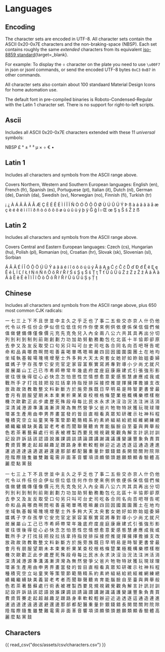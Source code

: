 <h1>Languages</h1>

## Encoding

The character sets are encoded in UTF-8. All character sets contain the ASCII 0x20-0x7E characters and the non-braking-space (NBSP). Each set contains roughly the same *extended* characters from its equivalent [iso-8859 standard](https://en.wikipedia.org/wiki/ISO/IEC_8859){target=_blank}.

For example: To display the &#x00F7; character on the plate you need to use `\u00F7` in json or jsonl commands, or send the encoded UTF-8 bytes `0xC3` `0xB7` in other commands.

All character sets also contain about 100 standaard Material Design Icons for home automation use.

The default font in pre-compiled binaries is Roboto-Condensed-Regular with the Latin 1 character set. There is no support for right-to-left scripts.

## Ascii

Includes all ASCII 0x20-0x7E characters extended with these 11 *universal* symbols: 

NBSP
&#x00A3;
&#x00B0;
&#x00B1;
&#x00B2;
&#x00B3;
&#x00B5;
&#x00D7;
&#x00F7;
&#x20AC;
&#x2022;


## Latin 1

Includes all characters and symbols from the ASCII range above.

Covers Northern, Western and Southern European languages: English (en), French (fr), Spanish (es), Portuguese (pt), Italian (it), Dutch (nl), German (de), Danish (da), Swedish (sv), Norwegian (no), Finnish (fi), Turkish (tr)

&#x00A1;
&#x00BF;
&#x00C0;
&#x00C1;
&#x00C2;
&#x00C3;
&#x00C4;
&#x00C5;
&#x00C6;
&#x00C7;
&#x00C8;
&#x00C9;
&#x00CA;
&#x00CB;
&#x00CC;
&#x00CD;
&#x00CE;
&#x00CF;
&#x00D1;
&#x00D2;
&#x00D3;
&#x00D4;
&#x00D5;
&#x00D6;
&#x00D8;
&#x00D9;
&#x00DA;
&#x00DB;
&#x00DC;
&#x00DD;
&#x00DE;
&#x00DF;
&#x00E0;
&#x00E1;
&#x00E2;
&#x00E3;
&#x00E4;
&#x00E5;
&#x00E6;
&#x00E7;
&#x00E8;
&#x00E9;
&#x00EA;
&#x00EB;
&#x00EC;
&#x00ED;
&#x00EE;
&#x00EF;
&#x00F0;
&#x00F1;
&#x00F2;
&#x00F3;
&#x00F4;
&#x00F5;
&#x00F6;
&#x00F8;
&#x00F9;
&#x00FA;
&#x00FB;
&#x00FC;
&#x00FD;
&#x00FE;
&#x00FF;
&#x011E;
&#x011F;
&#x0130;
&#x0131;
&#x0152;
&#x0153;
&#x015E;
&#x015F;
&#x0160;
&#x0161;
&#x017D;
&#x017E;
&#x1E9E;


## Latin 2

Includes all characters and symbols from the ASCII range above.

Covers Central and Eastern European languages: Czech (cs), Hungarian (hu), Polish (pl), Romanian (ro), Croatian (hr), Slovak (sk), Slovenian (sl), Sorbian

&#x00C1;
&#x00C2;
&#x00C4;
&#x00C9;
&#x00CD;
&#x00CE;
&#x00D3;
&#x00D4;
&#x00D6;
&#x00DA;
&#x00DC;
&#x00DD;
&#x00E1;
&#x00E2;
&#x00E4;
&#x00E9;
&#x00ED;
&#x00EE;
&#x00F3;
&#x00F4;
&#x00F6;
&#x00FA;
&#x00FC;
&#x00FD;
&#x0102;
&#x0103;
&#x0104;
&#x0105;
&#x0106;
&#x0107;
&#x010C;
&#x010D;
&#x010E;
&#x010F;
&#x0110;
&#x0111;
&#x0114;
&#x0115;
&#x0118;
&#x0119;
&#x011A;
&#x011B;
&#x0139;
&#x013A;
&#x013D;
&#x013E;
&#x0141;
&#x0142;
&#x0143;
&#x0144;
&#x0147;
&#x0148;
&#x0150;
&#x0151;
&#x0154;
&#x0155;
&#x0158;
&#x0159;
&#x015A;
&#x015B;
&#x015E;
&#x015F;
&#x0160;
&#x0161;
&#x0162;
&#x0163;
&#x0164;
&#x0165;
&#x016E;
&#x016F;
&#x0170;
&#x0171;
&#x0179;
&#x017A;
&#x017B;
&#x017C;
&#x017D;
&#x017E;<!-- Serbo-Croatian Digraphs: Usually written as separate letters
&#x01C4;
&#x01C5;
&#x01C6;
&#x01C7;
&#x01C8;
&#x01C9;
&#x01CA;
&#x01CB;
&#x01CC;
-->
&#x01CD;
&#x01CE;
&#x0200;
&#x0201;
&#x0202;
&#x0203;
&#x0204;
&#x0205;
&#x0206;
&#x0207;
&#x0208;
&#x0209;
&#x020A;
&#x020B;
&#x020C;
&#x020D;
&#x020E;
&#x020F;
&#x0210;
&#x0211;
&#x0212;
&#x0213;
&#x0214;
&#x0215;
&#x0216;
&#x0217;
&#x0218;
&#x0219;
&#x021A;
&#x021B;


## Chinese

Includes all characters and symbols from the ASCII range above, plus 650 most common CJK radicals:

&#x4E00;
&#x4E03;
&#x4E09;
&#x4E0A;
&#x4E0B;
&#x4E0D;
&#x4E14;
&#x4E16;
&#x4E26;
&#x4E2D;
&#x4E3B;
&#x4E45;
&#x4E4B;
&#x4E4E;
&#x4E4F;
&#x4E5F;
&#x4E86;
&#x4E8B;
&#x4E8C;
&#x4E94;
&#x4E9B;
&#x4EA4;
&#x4EA6;
&#x4EAC;
&#x4EBA;
&#x4EC0;
&#x4ECD;
&#x4ED6;
&#x4EE3;
&#x4EE4;
&#x4EE5;
&#x4EF6;
&#x4EFB;
&#x4EFD;
&#x4F01;
&#x4F0A;
&#x4F3C;
&#x4F46;
&#x4F4D;
&#x4F4E;
&#x4F4F;
&#x4F55;
&#x4F5C;
&#x4F60;
&#x4F7F;
&#x4F86;
&#x4F8B;
&#x4F9B;
&#x4F9D;
&#x4FBF;
&#x4FC2;
&#x4FDD;
&#x4FE1;
&#x500B;
&#x5011;
&#x5019;
&#x503C;
&#x505A;
&#x5065;
&#x5099;
&#x50B3;
&#x50C5;
&#x50CF;
&#x50F9;
&#x5143;
&#x5145;
&#x5148;
&#x514B;
&#x514D;
&#x5152;
&#x5165;
&#x5167;
&#x5168;
&#x5169;
&#x516B;
&#x516C;
&#x516D;
&#x5171;
&#x5176;
&#x5177;
&#x518D;
&#x51FA;
&#x5206;
&#x5207;
&#x5217;
&#x5225;
&#x5229;
&#x5230;
&#x5236;
&#x5247;
&#x524D;
&#x525B;
&#x5275;
&#x5283;
&#x529B;
&#x529F;
&#x52A0;
&#x52A9;
&#x52AA;
&#x52D5;
&#x52D9;
&#x52F5;
&#x5305;
&#x5316;
&#x5317;
&#x5340;
&#x5341;
&#x534A;
&#x5354;
&#x5373;
&#x537B;
&#x539F;
&#x53BB;
&#x53C3;
&#x53C8;
&#x53CA;
&#x53CB;
&#x53CD;
&#x53D6;
&#x53D7;
&#x53E3;
&#x53E5;
&#x53E6;
&#x53EA;
&#x53EB;
&#x53EF;
&#x53F0;
&#x53F2;
&#x53F8;
&#x5403;
&#x5404;
&#x5408;
&#x540C;
&#x540D;
&#x5411;
&#x5426;
&#x5427;
&#x5440;
&#x544A;
&#x5462;
&#x547D;
&#x548C;
&#x54C1;
&#x54E1;
&#x54EA;
&#x5546;
&#x554A;
&#x554F;
&#x5566;
&#x5584;
&#x559C;
&#x559D;
&#x55AE;
&#x55CE;
&#x55EF;
&#x561B;
&#x56B4;
&#x56DB;
&#x56DE;
&#x56E0;
&#x570B;
&#x570D;
&#x5712;
&#x5718;
&#x571F;
&#x5728;
&#x5730;
&#x5747;
&#x5750;
&#x57DF;
&#x57F7;
&#x57FA;
&#x5831;
&#x5834;
&#x584A;
&#x5883;
&#x589E;
&#x58D3;
&#x58EB;
&#x5916;
&#x591A;
&#x5920;
&#x5927;
&#x5929;
&#x592A;
&#x592E;
&#x5957;
&#x5973;
&#x5979;
&#x597D;
&#x5982;
&#x59B3;
&#x59CB;
&#x59D0;
&#x59D4;
&#x5A66;
&#x5A92;
&#x5ABD;
&#x5B50;
&#x5B57;
&#x5B58;
&#x5B69;
&#x5B78;
&#x5B83;
&#x5B89;
&#x5B8C;
&#x5B98;
&#x5B9A;
&#x5BB6;
&#x5BB9;
&#x5BCC;
&#x5BDF;
&#x5BE6;
&#x5BEB;
&#x5C07;
&#x5C08;
&#x5C0D;
&#x5C0E;
&#x5C0F;
&#x5C11;
&#x5C1A;
&#x5C24;
&#x5C31;
&#x5C3A;
&#x5C45;
&#x5C55;
&#x5C6C;
&#x5C71;
&#x5DE5;
&#x5DF1;
&#x5DF2;
&#x5E02;
&#x5E0C;
&#x5E2B;
&#x5E36;
&#x5E38;
&#x5E74;
&#x5E7E;
&#x5E95;
&#x5E9C;
&#x5EA6;
&#x5EA7;
&#x5EAD;
&#x5EB7;
&#x5EE0;
&#x5EFA;
&#x5F0F;
&#x5F15;
&#x5F35;
&#x5F37;
&#x5F62;
&#x5F71;
&#x5F7C;
&#x5F80;
&#x5F88;
&#x5F8C;
&#x5F97;
&#x5F9E;
&#x5FC3;
&#x5FC5;
&#x5FEB;
&#x5FF5;
&#x600E;
&#x6015;
&#x601D;
&#x6027;
&#x60A8;
&#x60C5;
&#x60F3;
&#x6108;
&#x610F;
&#x611B;
&#x611F;
&#x614B;
&#x6167;
&#x616E;
&#x61C9;
&#x6210;
&#x6211;
&#x6216;
&#x6230;
&#x6240;
&#x624B;
&#x624D;
&#x6253;
&#x627E;
&#x6280;
&#x628A;
&#x6295;
&#x62C9;
&#x62EC;
&#x62FF;
&#x6301;
&#x6307;
&#x6388;
&#x6392;
&#x63A1;
&#x63A5;
&#x63A7;
&#x63A8;
&#x63D0;
&#x63EE;
&#x64C1;
&#x64C7;
&#x64D4;
&#x64DA;
&#x652F;
&#x6539;
&#x653E;
&#x653F;
&#x6545;
&#x6548;
&#x6559;
&#x6562;
&#x6574;
&#x6587;
&#x6599;
&#x65B0;
&#x65B7;
&#x65B9;
&#x65BC;
&#x65BD;
&#x65C1;
&#x65CF;
&#x65E2;
&#x65E5;
&#x65E9;
&#x660E;
&#x6613;
&#x662F;
&#x6642;
&#x667A;
&#x66F4;
&#x66F8;
&#x66FE;
&#x6700;
&#x6703;
&#x6708;
&#x6709;
&#x670B;
&#x670D;
&#x671B;
&#x671F;
&#x672A;
&#x672C;
&#x675F;
&#x6771;
&#x6790;
&#x679C;
&#x67D0;
&#x67E5;
&#x6821;
&#x6839;
&#x683C;
&#x689D;
&#x695A;
&#x696D;
&#x6975;
&#x6982;
&#x69CB;
&#x6A02;
&#x6A19;
&#x6A23;
&#x6A39;
&#x6A5F;
&#x6B21;
&#x6B50;
&#x6B61;
&#x6B63;
&#x6B64;
&#x6B65;
&#x6B72;
&#x6B77;
&#x6B7B;
&#x6B8A;
&#x6BB5;
&#x6BCD;
&#x6BCF;
&#x6BD4;
&#x6C11;
&#x6C34;
&#x6C38;
&#x6C42;
&#x6C7A;
&#x6C92;
&#x6CBB;
&#x6CC1;
&#x6CD5;
&#x6CE8;
&#x6D32;
&#x6D3B;
&#x6D88;
&#x6DF1;
&#x6E05;
&#x6E1B;
&#x6E2F;
&#x6E90;
&#x6E96;
&#x6E9D;
&#x6EFF;
&#x6F38;
&#x6FDF;
&#x7063;
&#x70BA;
&#x7121;
&#x7136;
&#x71DF;
&#x722D;
&#x7236;
&#x7238;
&#x7247;
&#x7260;
&#x7269;
&#x7279;
&#x72C0;
&#x7372;
&#x73A9;
&#x73FE;
&#x7403;
&#x7406;
&#x74B0;
&#x751A;
&#x751F;
&#x7522;
&#x7528;
&#x7531;
&#x7533;
&#x7537;
&#x754C;
&#x756B;
&#x7576;
&#x767C;
&#x7684;
&#x7686;
&#x76EE;
&#x76F4;
&#x76F8;
&#x770B;
&#x771F;
&#x773E;
&#x77E5;
&#x7814;
&#x78BA;
&#x793A;
&#x793E;
&#x795E;
&#x79D1;
&#x7A0B;
&#x7A2E;
&#x7A4D;
&#x7A76;
&#x7A7A;
&#x7ACB;
&#x7AD9;
&#x7AE5;
&#x7B11;
&#x7B49;
&#x7B56;
&#x7BA1;
&#x7BC0;
&#x7BC4;
&#x7C21;
&#x7CBE;
&#x7CFB;
&#x7D04;
&#x7D20;
&#x7D42;
&#x7D44;
&#x7D50;
&#x7D66;
&#x7D71;
&#x7D93;
&#x7DAD;
&#x7DB2;
&#x7DF4;
&#x7E3D;
&#x7E3E;
&#x7E54;
&#x7E7C;
&#x7E8C;
&#x7F3A;
&#x7F8E;
&#x7FA9;
&#x7FD2;
&#x8001;
&#x8003;
&#x8005;
&#x800C;
&#x805E;
&#x806F;
&#x8072;
&#x807D;
&#x80AF;
&#x80B2;
&#x80FD;
&#x8166;
&#x81C9;
&#x81EA;
&#x81F3;
&#x81FA;
&#x8207;
&#x8208;
&#x8209;
&#x822C;
&#x8272;
&#x82E5;
&#x8336;
&#x8457;
&#x85DD;
&#x8607;
&#x8655;
&#x884C;
&#x8853;
&#x8868;
&#x88AB;
&#x88E1;
&#x88FD;
&#x897F;
&#x8981;
&#x898B;
&#x898F;
&#x8996;
&#x89AA;
&#x89BA;
&#x89C0;
&#x89D2;
&#x89E3;
&#x8A00;
&#x8A08;
&#x8A0A;
&#x8A0E;
&#x8A13;
&#x8A18;
&#x8A2D;
&#x8A31;
&#x8A34;
&#x8A71;
&#x8A72;
&#x8A8D;
&#x8A9E;
&#x8AAA;
&#x8AB0;
&#x8AB2;
&#x8ABF;
&#x8AC7;
&#x8ACB;
&#x8AD6;
&#x8B02;
&#x8B1B;
&#x8B1D;
&#x8B58;
&#x8B70;
&#x8B77;
&#x8B8A;
&#x8B93;
&#x8C50;
&#x8C61;
&#x8CA0;
&#x8CAC;
&#x8CB7;
&#x8CBB;
&#x8CC7;
&#x8CEA;
&#x8CFD;
&#x8D70;
&#x8D77;
&#x8D85;
&#x8D8A;
&#x8DA3;
&#x8DB3;
&#x8DDF;
&#x8DEF;
&#x8EAB;
&#x8ECA;
&#x8EDF;
&#x8F03;
&#x8F15;
&#x8FA6;
&#x8FCE;
&#x8FD1;
&#x8FFD;
&#x900F;
&#x9010;
&#x9019;
&#x901A;
&#x9020;
&#x9023;
&#x9032;
&#x904B;
&#x904E;
&#x9053;
&#x9054;
&#x9060;
&#x9069;
&#x9078;
&#x907F;
&#x9084;
&#x908A;
&#x90A3;
&#x90E8;
&#x90FD;
&#x914D;
&#x91AB;
&#x91CD;
&#x91CF;
&#x91DD;
&#x9280;
&#x9322;
&#x932F;
&#x9577;
&#x958B;
&#x9593;
&#x95DC;
&#x9644;
&#x9662;
&#x9664;
&#x9678;
&#x968E;
&#x969B;
&#x96A8;
&#x96BB;
&#x96D6;
&#x96D9;
&#x96E3;
&#x96FB;
&#x9700;
&#x975E;
&#x9762;
&#x9769;
&#x97F3;
&#x97FF;
&#x9805;
&#x9808;
&#x9817;
&#x9818;
&#x982D;
&#x984C;
&#x9858;
&#x985E;
&#x986F;
&#x9999;
&#x9A57;
&#x9AD4;
&#x9AD8;
&#x9E97;
&#x9EBC;
&#x9EDE;
&#x9EE8;
&#x9F13;



一 
七 
三 
上 
下 
不 
且 
世 
並 
中 
主 
久 
之 
乎 
乏 
也 
了 
事 
二 
五 
些 
交 
亦 
京 
人 
什 
仍 
他 
代 
令 
以 
件 
任 
份 
企 
伊 
似 
但 
位 
低 
住 
何 
作 
你 
使 
來 
例 
供 
依 
便 
係 
保 
信 
個 
們 
候 
值 
做 
健 
備 
傳 
僅 
像 
價 
元 
充 
先 
克 
免 
兒 
入 
內 
全 
兩 
八 
公 
六 
共 
其 
具 
再 
出 
分 
切 
列 
別 
利 
到 
制 
則 
前 
剛 
創 
劃 
力 
功 
加 
助 
努 
動 
務 
勵 
包 
化 
北 
區 
十 
半 
協 
即 
卻 
原 
去 
參 
又 
及 
友 
反 
取 
受 
口 
句 
另 
只 
叫 
可 
台 
史 
司 
吃 
各 
合 
同 
名 
向 
否 
吧 
呀 
告 
呢 
命 
和 
品 
員 
哪 
商 
啊 
問 
啦 
善 
喜 
喝 
單 
嗎 
嗯 
嘛 
嚴 
四 
回 
因 
國 
圍 
園 
團 
土 
在 
地 
均 
坐 
域 
執 
基 
報 
場 
塊 
境 
增 
壓 
士 
外 
多 
夠 
大 
天 
太 
央 
套 
女 
她 
好 
如 
妳 
始 
姐 
委 
婦 
媒 
媽 
子 
字 
存 
孩 
學 
它 
安 
完 
官 
定 
家 
容 
富 
察 
實 
寫 
將 
專 
對 
導 
小 
少 
尚 
尤 
就 
尺 
居 
展 
屬 
山 
工 
己 
已 
市 
希 
師 
帶 
常 
年 
幾 
底 
府 
度 
座 
庭 
康 
廠 
建 
式 
引 
張 
強 
形 
影 
彼 
往 
很 
後 
得 
從 
心 
必 
快 
念 
怎 
怕 
思 
性 
您 
情 
想 
愈 
意 
愛 
感 
態 
慧 
慮 
應 
成 
我 
或 
戰 
所 
手 
才 
打 
找 
技 
把 
投 
拉 
括 
拿 
持 
指 
授 
排 
採 
接 
控 
推 
提 
揮 
擁 
擇 
擔 
據 
支 
改 
放 
政 
故 
效 
教 
敢 
整 
文 
料 
新 
斷 
方 
於 
施 
旁 
族 
既 
日 
早 
明 
易 
是 
時 
智 
更 
書 
曾 
最 
會 
月 
有 
朋 
服 
望 
期 
未 
本 
束 
東 
析 
果 
某 
查 
校 
根 
格 
條 
楚 
業 
極 
概 
構 
樂 
標 
樣 
樹 
機 
次 
歐 
歡 
正 
此 
步 
歲 
歷 
死 
殊 
段 
母 
每 
比 
民 
水 
永 
求 
決 
沒 
治 
況 
法 
注 
洲 
活 
消 
深 
清 
減 
港 
源 
準 
溝 
滿 
漸 
濟 
灣 
為 
無 
然 
營 
爭 
父 
爸 
片 
牠 
物 
特 
狀 
獲 
玩 
現 
球 
理 
環 
甚 
生 
產 
用 
由 
申 
男 
界 
畫 
當 
發 
的 
皆 
目 
直 
相 
看 
真 
眾 
知 
研 
確 
示 
社 
神 
科 
程 
種 
積 
究 
空 
立 
站 
童 
笑 
等 
策 
管 
節 
範 
簡 
精 
系 
約 
素 
終 
組 
結 
給 
統 
經 
維 
網 
練 
總 
績 
織 
繼 
續 
缺 
美 
義 
習 
老 
考 
者 
而 
聞 
聯 
聲 
聽 
肯 
育 
能 
腦 
臉 
自 
至 
臺 
與 
興 
舉 
般 
色 
若 
茶 
著 
藝 
蘇 
處 
行 
術 
表 
被 
裡 
製 
西 
要 
見 
規 
視 
親 
覺 
觀 
角 
解 
言 
計 
訊 
討 
訓 
記 
設 
許 
訴 
話 
該 
認 
語 
說 
誰 
課 
調 
談 
請 
論 
謂 
講 
謝 
識 
議 
護 
變 
讓 
豐 
象 
負 
責 
買 
費 
資 
質 
賽 
走 
起 
超 
越 
趣 
足 
跟 
路 
身 
車 
軟 
較 
輕 
辦 
迎 
近 
追 
透 
逐 
這 
通 
造 
連 
進 
運 
過 
道 
達 
遠 
適 
選 
避 
還 
邊 
那 
部 
都 
配 
醫 
重 
量 
針 
銀 
錢 
錯 
長 
開 
間 
關 
附 
院 
除 
陸 
階 
際 
隨 
隻 
雖 
雙 
難 
電 
需 
非 
面 
革 
音 
響 
項 
須 
頗 
領 
頭 
題 
願 
類 
顯 
香 
驗 
體 
高 
麗 
麼 
點 
黨 
鼓 



<!--
## Character Sets

- latin-1: West European languages: French (fr), Spanish (es), Catalan (ca), Basque (eu), Portuguese (pt), Italian (it), Albanian (sq), Rhaeto-Romanic (rm), Dutch (nl), German (de), Danish (da), Swedish (sv), Norwegian (no), Finnish (fi), Faroese (fo), Icelandic (is), Irish (ga), Scottish (gd), and English (en), incidentally also Afrikaans (af) and Swahili (sw), Australia and much of Africa
- latin-2: Central and Eastern Europe: Czech (cs), Hungarian (hu), Polish (pl), Romanian (ro), Croatian (hr), Slovak (sk), Slovenian (sl), Sorbian
- latin-3: Esperanto (eo) and Maltese
- iso-8859-4 (latin4): Superseeded by Latin6
- iso-8859-5: Cyrillic letters for Bulgarian (bg), Byelorussian (be), Macedonian (mk), Russian (ru), Serbian (sr) and Ukrainian (uk).
- iso-8859-7:  Greek
- ISO-8859-9 (Latin5): Turkish
- iso-8859-10 (latin6): Latin6 rearranged the Latin4 characters, dropped some symbols and the Latvian ŗ, added the last missing Inuit (Greenlandic Eskimo) and non-Skolt Sami (Lappish) letters and reintroduced the Icelandic ðýþ to cover the entire Nordic area.
- iso-8859-11: Thai
- iso-8859-13 (latin7): Baltic Rim and re-establish the Latvian (lv) support
- iso-8859-14 (latin8): Adds Gaelic and Welsh (cy) letters to cover all Celtic languages. 
- iso-8859-15 (latin9): Update Latin1 by replacing the less needed symbols ¦¨´¸¼½¾ with forgotten French and Finnish letters and placing the U+20AC Euro sign in the cell =A4 of the former international currency sign ¤.
-->


## Characters

{{ read_csv("docs/assets/csv/characters.csv") }}

